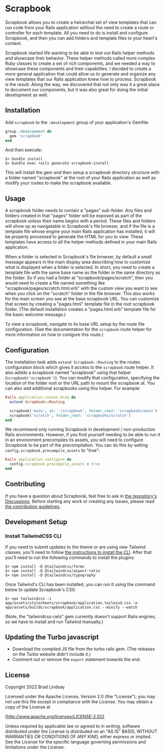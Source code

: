 # Scrapbook

Scrapbook allows you to create a heirarchal set of view templates that can run code from
your Rails application without the need to create a route or controller for each template.
All you need to do is install and configure Scrapbook, and then you can add folders and
template files to your heart's content.

Scrapbook started life wanting to be able to test out Rails helper methods and showcase
their behavior. These helper methods called more complex Ruby classes to create a set of
rich components, and we needed a way to showcase these components and their capabilites.
I decided to create a more general application that could allow us to generate and organize
any view templates that our Rails application knew how to process. Scrapbook is the result.
Along the way, we discovered that not only was it a great place to document our components,
but it was also great for doing the initial development as well.


## Installation

Add `scrapbook` to the `:development` group of your application's Gemfile:

```ruby
group :development do
  gem 'scrapbook'
end
```

And then execute:

```
$> bundle install
$> bundle exec rails generate scrapbook:install
```

This will install the gem and then setup a scrapbook directory structure with a folder named
"scrapbook" at the root of your Rails application as well as modify your routes to make the
scrapbook available.

## Usage

A scrapbook folder needs to contain a "pages" sub-folder. Any files and folders created in
that "pages" folder will be exposed as part of the scrapbook unless their name begins with a
period. These files and folders will show up as navigatable in Scrapbook's file browser, and
if the file is a template file whose engine your main Rails application has installed, it
will be properly processed to generate the HTML for you to view. These templates have access
to all the helper methods defined in your main Rails application.

When a folder is selected in Scrapbook's file browser, by default a small message appears in
the main display area describing how to customize what is displayed when a folder is
selected. In short, you need to create a template file with the same base name as the folder
in the same directory as the folder. So if you had a folder at "scrapbook/pages/scratch",
then you would need to create a file named something like "scrapbook/pages/scratch.html.erb"
with the custom view you want to see when you click on the "scratch" folder in the file
browser. This also works for the main screen you see at the base scrapbook URL. You can
customize that screen by creating a "pages.html" template file in the root scrapbook folder.
(The default installation creates a "pages.html.erb" template file for the basic welcome
message.)

To view a scrapbook, navigate to its base URL setup by the route file configuration. (See
the documentation for the `scrapbook` route helper for more information on how to conigure
this route.)

## Configuration

The installation task adds `extend Scrapbook::Routing` to the routes configuration block
which gives it access to the `scrapbook` route helper. It also addds a scrapbook named
"scrapbook" using that helper (`scrapbook('scrapbook')`). You can modify that configuration,
specifying the location of the folder root or the URL path to mount the scrapbook at. You
can also add additional scrapbooks using this helper. For example:

```ruby
Rails.application.routes.draw do
  extend Scrapbook::Routing

  scrapbook('main', at: '/scrapbook', folder_root: 'scrapbooks/main')
  scrapbook('scratch', folder_root: 'scrapbooks/scratch')
end
```

We recommend only running Scrapbook in development / non-production Rails environments.
However, if you find yourself needing to be able to run it in an environment precompiles its
assets, you will need to configure Scrapbook to be part of the precompilation. You can do
this by setting `config.scrapbook.precompile_assets` to "true":
```ruby
Rails.application.configure do
  config.scrapbook.precompile_assets = true
end
```


## Contributing

If you have a question about Scrapbook, feel free to ask in [the repository's
Discussions][Discussions]. Before starting any work or creating any issues, please read [the
contribution guidelines](CONTRIBUTING.md).

## Development Setup

### Install TailwindCSS CLI

If you need to submit updates to the theme or are using new Tailwind classes, you'll need to
follow [the instructions to install the CLI](https://tailwindcss.com/docs/installation).
After that you'll need to run the following commands to install the plugins:

```
$> npm install -D @tailwindcss/forms
$> npm install -D @tailwindcss/aspect-ratio
$> npm install -D @tailwindcss/typography
```

Once Tailwind's CLI has been installed, you can run it using the command below to update
Scrapbook's CSS:

```
$> npx tailwindcss -i app/assets/stylesheets/scrapbook/application.tailwind.css -o app/assets/builds/scrapbook/application.css --minify --watch
```

(Note, the "tailwindcss-rails" gem currently doesn't support Rails engines, so we have to
install and run Tailwind manually.)

## Updating the Turbo javascript

- Download the compiled JS file from the turbo rails gem. (The releases on the Turbo website
  didn't include it.)
- Comment out or remove the `export` statement towards the end.

## License

Copyright 2022 Brad Lindsay

Licensed under the Apache License, Version 2.0 (the "License");
you may not use this file except in compliance with the License.
You may obtain a copy of the License at

[http://www.apache.org/licenses/LICENSE-2.0]()

Unless required by applicable law or agreed to in writing, software
distributed under the License is distributed on an "AS IS" BASIS,
WITHOUT WARRANTIES OR CONDITIONS OF ANY KIND, either express or implied.
See the License for the specific language governing permissions and
limitations under the License.


[Discussions]: https://github.com/bfad/scrapbook/discussions
